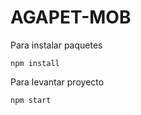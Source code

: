 # AGAPET-MOB

Para instalar paquetes
<br>

```npm install```

Para levantar proyecto
<br>

```npm start```
